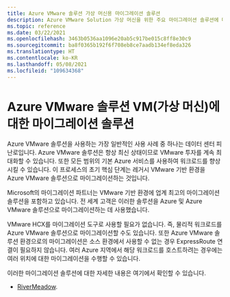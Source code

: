 ```yaml
---
title: Azure VMware 솔루션 가상 머신용 마이그레이션 솔루션
description: Azure VMware Solution 가상 머신을 위한 주요 마이그레이션 솔루션에 대해 알아봅니다.
ms.topic: reference
ms.date: 03/22/2021
ms.openlocfilehash: 3463b0536aa1096e20ab5c917be015c8ff8e30c9
ms.sourcegitcommit: ba8f0365b192f6f708eb8ce7aadb134ef8eda326
ms.translationtype: HT
ms.contentlocale: ko-KR
ms.lasthandoff: 05/08/2021
ms.locfileid: "109634368"
---
```

# <a name="migration-solutions-for-azure-vmware-solution-virtual-machines-vms"></a>Azure VMware 솔루션 VM(가상 머신)에 대한 마이그레이션 솔루션

Azure VMware 솔루션을 사용하는 가장 일반적인 사용 사례 중 하나는 데이터 센터 피난로입니다.  Azure VMware 솔루션은 항상 최신 상태이므로 VMware 투자를 계속 최대화할 수 있습니다. 또한 모든 범위의 기본 Azure 서비스를 사용하여 워크로드를 향상시킬 수 있습니다.  이 프로세스의 초기 핵심 단계는 레거시 VMware 기반 환경을 Azure VMware 솔루션으로 마이그레이션하는 것입니다.

Microsoft의 마이그레이션 파트너는 VMware 기반 환경에 업계 최고의 마이그레이션 솔루션을 포함하고 있습니다. 전 세계 고객은 이러한 솔루션을 Azure 및 Azure VMware 솔루션으로 마이그레이션하는 데 사용했습니다.

VMware HCX를 마이그레이션 도구로 사용할 필요가 없습니다. 즉, 물리적 워크로드를 Azure VMware 솔루션으로 마이그레이션할 수도 있습니다. 또한 Azure VMware 솔루션 환경으로의 마이그레이션은 소스 환경에서 사용할 수 없는 경우 ExpressRoute 연결이 필요하지 않습니다.  여러 Azure 지역에서 해당 워크로드를 호스트하려는 경우에는 여러 위치에 대한 마이그레이션을 수행할 수 있습니다.

이러한 마이그레이션 솔루션에 대한 자세한 내용은 여기에서 확인할 수 있습니다.
- [RiverMeadow](https://www.rivermeadow.com/migrating-to-vmware-on-azure).

